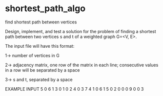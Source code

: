 # shortest_path_algo
find shortest path between vertices

Design, implement, and test a solution for the problem of finding a shortest path between two vertices s
and t of a weighted graph G=<V, E>.

The input file will have this format:

1-> number of vertices in G

2-> adjacency matrix, one row of the matrix in each line; consecutive values in a row will be
separated by a space

3-> s and t, separated by a space

EXAMPLE INPUT
5 
0 6 1 3 0
1 0 2 4 0
3 7 4 1 0
6 1 5 0 2
0 0 0 9 0
0 3
